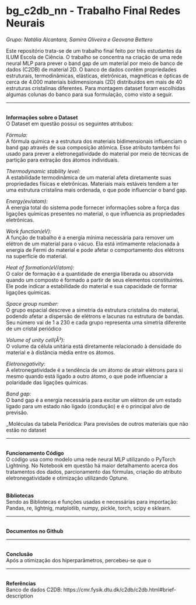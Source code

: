 # bg_c2db_nn - Trabalho Final Redes Neurais
_Grupo: Natália Alcantara, Samira Oliveira e Geovana Bettero_

Este repositório trata-se de um trabalho final feito por três estudantes da ILUM Escola de Ciência. O trabalho se concentra na criação de uma rede neural MLP para prever o band gap de um material por meio de banco de dados (C2DB) de material 2D. O banco de dados contém propriedades estruturais, termodinâmicas, elásticas, eletrônicas, magnéticas e ópticas de cerca de 4.000 materiais bidimensionais (2D) distribuídos em mais de 40 estruturas cristalinas diferentes. Para montagem dataset foram escolhidas algumas colunas do banco para sua formulação, como visto a seguir.
<hr>
<b><br>Informações sobre o Dataset<br></b>
O Dataset em questão possui os seguintes atritubos:


_Fórmula:_<br>A fórmula química e a estrutura dos materiais bidimensionais influenciam o band gap através de sua composição atômica. Esse atributo também foi usado para prever a eletronegatividade do material por meio de técnicas de partição para extração dos átomos individuais. 

_Thermodynamic stability level:_<br>  A estabilidade termodinâmica de um material afeta diretamente suas propriedades físicas e eletrônicas. Materiais mais estáveis tendem a ter uma estrutura cristalina mais ordenada, o que pode influenciar o band gap.

_Energy(ev/atom):_<br>  A energia total do sistema  pode fornecer informações sobre a força das ligações químicas presentes no material, o que influencia as propriedades eletrônicas.

_Work function(eV):_<br> A função de trabalho é a energia mínima necessária para remover um elétron de um material para o vácuo. Ela está intimamente relacionada à energia de Fermi do material e pode afetar o comportamento dos elétrons na superfície do material.

_Heat of formation(eV/atom):_<br> O calor de formação é a quantidade de energia liberada ou absorvida quando um composto é formado a partir de seus elementos constituintes. Ele pode indicar a estabilidade do material e sua capacidade de formar ligações químicas.

_Space group number:_<br>  O grupo espacial descreve a simetria da estrutura cristalina do material, podendo afetar a dispersão de elétrons e lacunas na estrutura de bandas. Seu número vai de 1 a 230 e cada grupo representa uma simetria diferente de um cristal periódico 

_Volume of unity cell(Å³):_<br> O volume da célula unitária está diretamente relacionado à densidade do material e à distância média entre os átomos.

_Eletronegativity:_<br> A eletronegatividade é a tendência de um átomo de atrair elétrons para si mesmo quando está ligado a outro átomo, o que pode influenciar a polaridade das ligações químicas.

_Band gap:_<br> O band gap é a energia necessária para excitar um elétron de um estado ligado para um estado não ligado (condução) e é o principal alvo de previsão.

_Moléculas da tabela Periódica: Para previsões de outros materiais que não estão no dataset

<hr>
<b><br>Funcionamento Código<br></b>
O código usa como modelo uma rede neural MLP utilizando o PyTorch Lightning. No Notebook em questão há maior detalhamento acerca dos tratamentos dos dados, parcionamento das fórmulas, criação do atributo eletronegatividade e otimização utilizando Optune. 

<b><br>Bibliotecas<br></b>
Sendo as Bibliotecas e funções usadas e necessárias para importação: Pandas, re, lightnig, matplotlib, numpy, pickle, torch, scipy e sklearn. 

<hr>

<b><br>Documentos no Github<br></b>

<hr>
<b><br>Conclusão<br></b>
Após a otimização dos hiperparâmetros, percebeu-se que o 

<hr>
<b><br>Referências<br></b>
Banco de dados C2DB: https://cmr.fysik.dtu.dk/c2db/c2db.html#brief-description 
